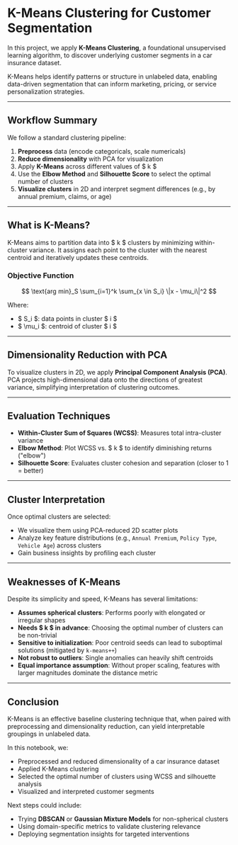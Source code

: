 # K-Means Clustering for Customer Segmentation

In this project, we apply **K-Means Clustering**, a foundational unsupervised learning algorithm, to discover underlying customer segments in a car insurance dataset.

K-Means helps identify patterns or structure in unlabeled data, enabling data-driven segmentation that can inform marketing, pricing, or service personalization strategies.

---

## Workflow Summary

We follow a standard clustering pipeline:

1. **Preprocess** data (encode categoricals, scale numericals)
2. **Reduce dimensionality** with PCA for visualization
3. Apply **K-Means** across different values of $ k $
4. Use the **Elbow Method** and **Silhouette Score** to select the optimal number of clusters
5. **Visualize clusters** in 2D and interpret segment differences (e.g., by annual premium, claims, or age)

---

## What is K-Means?

K-Means aims to partition data into $ k $ clusters by minimizing within-cluster variance. It assigns each point to the cluster with the nearest centroid and iteratively updates these centroids.

### Objective Function

$$
\text{arg min}_S \sum_{i=1}^k \sum_{x \in S_i} \|x - \mu_i\|^2
$$

Where:
- $ S_i $: data points in cluster $ i $
- $ \mu_i $: centroid of cluster $ i $

---

## Dimensionality Reduction with PCA

To visualize clusters in 2D, we apply **Principal Component Analysis (PCA)**. PCA projects high-dimensional data onto the directions of greatest variance, simplifying interpretation of clustering outcomes.

---

## Evaluation Techniques

- **Within-Cluster Sum of Squares (WCSS)**: Measures total intra-cluster variance
- **Elbow Method**: Plot WCSS vs. $ k $ to identify diminishing returns ("elbow")
- **Silhouette Score**: Evaluates cluster cohesion and separation (closer to 1 = better)

---

## Cluster Interpretation

Once optimal clusters are selected:
- We visualize them using PCA-reduced 2D scatter plots
- Analyze key feature distributions (e.g., `Annual Premium`, `Policy Type`, `Vehicle Age`) across clusters
- Gain business insights by profiling each cluster

---

## Weaknesses of K-Means

Despite its simplicity and speed, K-Means has several limitations:

- **Assumes spherical clusters**: Performs poorly with elongated or irregular shapes
- **Needs $ k $ in advance**: Choosing the optimal number of clusters can be non-trivial
- **Sensitive to initialization**: Poor centroid seeds can lead to suboptimal solutions (mitigated by `k-means++`)
- **Not robust to outliers**: Single anomalies can heavily shift centroids
- **Equal importance assumption**: Without proper scaling, features with larger magnitudes dominate the distance metric

---

## Conclusion

K-Means is an effective baseline clustering technique that, when paired with preprocessing and dimensionality reduction, can yield interpretable groupings in unlabeled data.

In this notebook, we:
- Preprocessed and reduced dimensionality of a car insurance dataset
- Applied K-Means clustering
- Selected the optimal number of clusters using WCSS and silhouette analysis
- Visualized and interpreted customer segments

Next steps could include:
- Trying **DBSCAN** or **Gaussian Mixture Models** for non-spherical clusters
- Using domain-specific metrics to validate clustering relevance
- Deploying segmentation insights for targeted interventions
